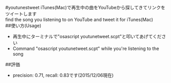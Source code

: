 #youtunestweet
iTunes(Mac)で再生中の曲をYouTubeから探してきてリンクをツイートします   
find the song you listening to on YouTube and tweet it for iTunes(Mac)   
##使い方(Usage)
- 再生中にターミナルで"osascript youtunetweet.scpt"と叩いてあげてください   
- Command "osascript youtunetweet.scpt" while you're listening to the song

##評価
- precision: 0.71, recall: 0.83です(2015/12/06現在)
